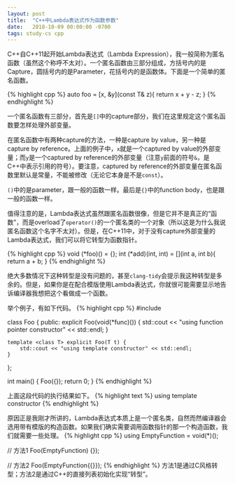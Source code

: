 ```yaml
---
layout: post
title:  "C++中Lambda表达式作为函数参数"
date:   2018-10-09 00:00:00 -0700
tags: study-cs cpp
---
```


C++自C++11起开始Lambda表达式（Lambda Expression），我一般简称为匿名函数（虽然这个称呼不太对）。一个匿名函数由三部分组成，方括号内的是Capture，圆括号内的是Parameter，花括号内的是函数体。下面是一个简单的匿名函数。

{% highlight cpp %}
auto foo = [x, &y](const T& z){ return x + y - z; }
{% endhighlight %}

一个匿名函数有三部分，首先是`[]`中的capture部分，我们在这里规定这个匿名函数要怎样处理外部变量。

在匿名函数中有两种capture的方法，一种是capture by value，另一种是capture by reference。上面的例子中，`x`就是一个captured by value的外部变量；而`y`是一个captured by reference的外部变量（注意`y`前面的符号`&`，是C++中表示引用的符号）。要注意，captured by reference的外部变量在匿名函数里默认是常量，不能被修改（无论它本身是不是`const`）。

`()`中的是parameter，跟一般的函数一样。最后是`{}`中的function body，也是跟一般的函数一样。

值得注意的是，Lambda表达式虽然跟匿名函数很像，但是它并不是真正的“函数”，而是overload了`operator()`的一个匿名类的一个对象（所以这是为什么我说匿名函数这个名字不太对）。但是，在C++11中，对于没有capture外部变量的Lambda表达式，我们可以将它转型为函数指针。

{% highlight cpp %}
void (*foo)() = [](){};
int (*add)(int, int) = [](int a, int b){ return a + b; }
{% endhighlight %}

绝大多数情况下这种转型是没有问题的，甚至`clang-tidy`会提示我这种转型是多余的。但是，如果你是在配合模版使用Lambda表达式，你就很可能需要显示地告诉编译器我想把这个看做成一个函数。

举个例子，有如下代码。
{% highlight cpp %}
#include <iostream>

class Foo {
public:
    explicit Foo(void(*func)()) {
        std::cout << "using function pointer constructor" << std::endl;
    }

    template <class T> explicit Foo(T t) {
        std::cout << "using template constructor" << std::endl;
    }
};

int main() { Foo([](){}); return 0; }
{% endhighlight %}

上面这段代码的执行结果如下。
{% highlight text %}
using template constructor
{% endhighlight %}

原因正是我刚才所讲的，Lambda表达式本质上是一个匿名类，自然而然编译器会选用带有模版的构造函数。如果我们确实需要调用函数指针的那一个构造函数，我们就需要一些处理。
{% highlight cpp %}
using EmptyFunction = void(*)();

// 方法1
Foo(EmptyFunction) [](){});

// 方法2
Foo(EmptyFunction{[](){}});
{% endhighlight %}
方法1是通过C风格转型；方法2是通过C++的直接列表初始化实现“转型”。
